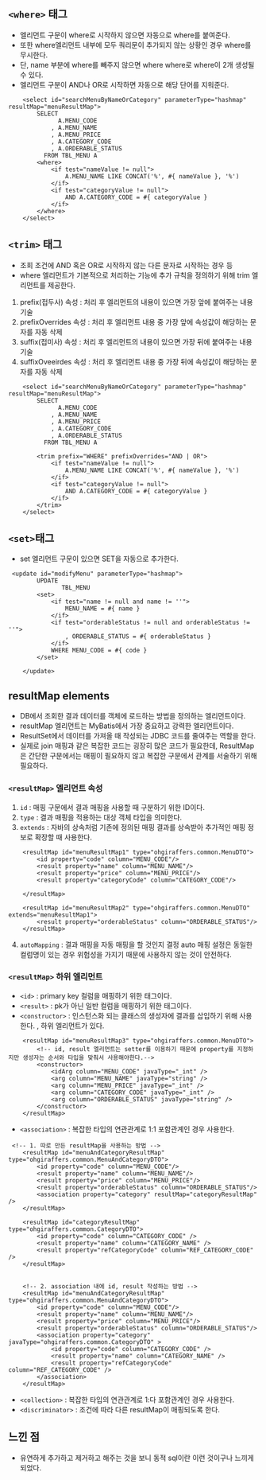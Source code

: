 ## `<where>` 태그
- 엘리먼트 구문이 where로 시작하지 않으면 자동으로 where를 붙여준다.
- 또한 where엘리먼트 내부에 모두 쿼리문이 추가되지 않는 상황인 경우 where를 무시한다.
- 단, name 부분에 where를 빼주지 않으면 where where로 where이 2개 생성될 수 있다.
- 엘리먼트 구분이 AND나 OR로 시작하면 자동으로 해당 단어를 지워준다.

```angular2html
    <select id="searchMenuByNameOrCategory" parameterType="hashmap" resultMap="menuResultMap">
        SELECT
              A.MENU_CODE
            , A.MENU_NAME
            , A.MENU_PRICE
            , A.CATEGORY_CODE
            , A.ORDERABLE_STATUS
          FROM TBL_MENU A
        <where>
            <if test="nameValue != null">
                A.MENU_NAME LIKE CONCAT('%', #{ nameValue }, '%')
            </if>
            <if test="categoryValue != null">
                AND A.CATEGORY_CODE = #{ categoryValue }
            </if>
        </where>
    </select>
```

## `<trim>` 태그
- 조회 조건에 AND 혹은 OR로 시작하지 않는 다른 문자로 시작하는 경우 등
- where 엘리먼트가 기본적으로 처리하는 기능에 추가 규칙을 정의하기 위해 trim 엘리먼트를 제공한다. 
1. prefix(접두사) 속성 : 처리 후 엘리먼트의 내용이 있으면 가장 앞에 붙여주는 내용 기술
2. prefixOverrides 속성 : 처리 후 엘리먼트 내용 중 가장 앞에 속성값이 해당하는 문자를 자동 삭제
3. suffix(접미사) 속성 : 처리 후 엘리먼트의 내용이 있으면 가장 뒤에 붙여주는 내용 기술
4. suffixOveeirdes 속성 : 처리 후 엘리먼트 내용 중 가장 뒤에 속성값이 해당하는 문자를 자동 삭제

```angular2html
    <select id="searchMenuByNameOrCategory" parameterType="hashmap" resultMap="menuResultMap">
        SELECT
              A.MENU_CODE
            , A.MENU_NAME
            , A.MENU_PRICE
            , A.CATEGORY_CODE
            , A.ORDERABLE_STATUS
          FROM TBL_MENU A

        <trim prefix="WHERE" prefixOverrides="AND | OR">
            <if test="nameValue != null">
                A.MENU_NAME LIKE CONCAT('%', #{ nameValue }, '%')
            </if>
            <if test="categoryValue != null">
                AND A.CATEGORY_CODE = #{ categoryValue }
            </if>
        </trim>
    </select>
```

## `<set>`태그
- set 엘리먼트 구문이 있으면 SET을 자동으로 추가한다.
```angular2html
 <update id="modifyMenu" parameterType="hashmap">
        UPDATE
               TBL_MENU
        <set>
            <if test="name != null and name != ''">
                MENU_NAME = #{ name }
            </if>
            <if test="orderableStatus != null and orderableStatus != ''">
                , ORDERABLE_STATUS = #{ orderableStatus }
            </if>
            WHERE MENU_CODE = #{ code }
        </set>
    
    </update>
```

## resultMap elements

- DB에서 조회한 결과 데이터를 객체에 로드하는 방법을 정의하는 엘리먼트이다.
- resultMap 엘리먼트는 MyBatis에서 가장 중요하고 강력한 엘리먼트이다.
- ResultSet에서 데이터를 가져올 때 작성되는 JDBC 코드를 줄여주는 역할을 한다.
- 실제로 join 매핑과 같은 복잡한 코드는 굉장히 많은 코드가 필요한데, ResultMap은 간단한 구문에서는 매핑이 필요하지 않고 복잡한 구문에서 관계를 서술하기 위해 필요하다.


### `<resultMap>` 엘리먼트 속성
 1. `id` : 매핑 구문에서 결과 매핑을 사용할 때 구분하기 위한 ID이다.
 2. `type` : 결과 매핑을 적용하는 대상 객체 타입을 의미한다.
 3. `extends` : 자바의 상속처럼 기존에 정의된 매핑 결과를 상속받아 추가적인 매핑 정보로 확장할 때 사용한다.

```angular2html
    <resultMap id="menuResultMap1" type="ohgiraffers.common.MenuDTO">
        <id property="code" column="MENU_CODE"/>
        <result property="name" column="MENU_NAME"/>
        <result property="price" column="MENU_PRICE"/>
        <result property="categoryCode" column="CATEGORY_CODE"/>

    </resultMap>

    <resultMap id="menuResultMap2" type="ohgiraffers.common.MenuDTO" extends="menuResultMap1">
        <result property="orderableStatus" column="ORDERABLE_STATUS"/>
    </resultMap>
```

 4. `autoMapping` : 결과 매핑을 자동 매핑을 할 것인지 결정
                  auto 매핑 설정은 동일한 컬럼명이 있는 경우 위험성을 가지기 때문에 사용하지 않는 것이 안전하다.

### `<resultMap>` 하위 엘리먼트

- `<id>` : primary key 컬럼을 매핑하기 위한 태그이다.
- `<result>` : pk가 아닌 일반 컬럼을 매핑하기 위한 태그이다.
- `<constructor>` : 인스턴스화 되는 클래스의 생성자에 결과를 삽입하기 위해 사용한다. <idArg>, <arg> 하위 엘리먼트가 있다.
```angular2html
    <resultMap id="menuResultMap3" type="ohgiraffers.common.MenuDTO">
        <!-- id, result 엘리먼트는 setter를 이용하기 때문에 property를 지정하지만 생성자는 순서와 타입을 맞춰서 사용해야한다.-->
        <constructor>
            <idArg column="MENU_CODE" javaType="_int" />
            <arg column="MENU_NAME" javaType="string" />
            <arg column="MENU_PRICE" javaType="_int" />
            <arg column="CATEGORY_CODE" javaType="_int" />
            <arg column="ORDERABLE_STATUS" javaType="string" />
        </constructor>
    </resultMap>
```
- `<association>` : 복잡한 타입의 연관관계로 1:1 포함관계인 경우 사용한다.
```angular2html
 <!-- 1. 따로 만든 resultMap을 사용하는 방법 -->
    <resultMap id="menuAndCategoryResultMap" type="ohgiraffers.common.MenuAndCategoryDTO">
        <id property="code" column="MENU_CODE"/>
        <result property="name" column="MENU_NAME"/>
        <result property="price" column="MENU_PRICE"/>
        <result property="orderableStatus" column="ORDERABLE_STATUS"/>
        <association property="category" resultMap="categoryResultMap" />
    </resultMap>

    <resultMap id="categoryResultMap" type="ohgiraffers.common.CategoryDTO">
        <id property="code" column="CATEGORY_CODE" />
        <result property="name" column="CATEGORY_NAME" />
        <result property="refCategoryCode" column="REF_CATEGORY_CODE" />
    </resultMap>


    <!-- 2. association 내에 id, result 작성하는 방법 -->
    <resultMap id="menuAndCategoryResultMap" type="ohgiraffers.common.MenuAndCategoryDTO">
        <id property="code" column="MENU_CODE"/>
        <result property="name" column="MENU_NAME"/>
        <result property="price" column="MENU_PRICE"/>
        <result property="orderableStatus" column="ORDERABLE_STATUS"/>
        <association property="category" javaType="ohgiraffers.common.CategoryDTO" >
            <id property="code" column="CATEGORY_CODE" />
            <result property="name" column="CATEGORY_NAME" />
            <result property="refCategoryCode" column="REF_CATEGORY_CODE" />
        </association>
    </resultMap>
```
- `<collection>` : 복잡한 타입의 연관관계로 1:다 포함관계인 경우 사용한다.
- `<discriminator>` : 조건에 따라 다른 resultMap이 매핑되도록 한다.

## 느낀 점
- 유연하게 추가하고 제거하고 해주는 것을 보니 동적 sql이란 이런 것이구나 느끼게 되었다.